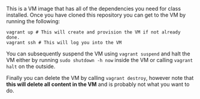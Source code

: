 This is a VM image that has all of the dependencies you need for class installed. Once you have cloned this repository
you can get to the VM by running the following:


```
vagrant up # This will create and provision the VM if not already done.
vagrant ssh # This will log you into the VM
```

You can subsequently suspend the VM using `vagrant suspend` and halt the VM either by running `sudo shutdown -h now`
inside the VM or calling `vagrant halt` on the outside.

Finally you can delete the VM by calling `vagrant destroy`, however note that **this will delete all content in the VM**
and is probably not what you want to do.
